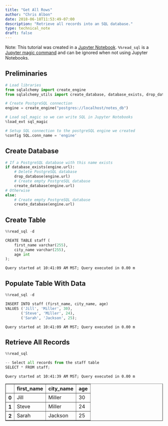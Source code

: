 ```yaml
---
title: "Get All Rows"
author: "Chris Albon"
date: 2018-06-18T11:53:49-07:00
description: "Retrieve all records into an SQL database."
type: technical_note
draft: false
---
```

Note: This tutorial was created in a [Jupyter Notebook](http://jupyter.org/). `%%read_sql` is a [Jupyter magic command](http://engineering.pivotal.io/post/introducing-sql-magic/) and can be ignored when not using Jupyter Notebooks.

## Preliminaries


```python
# Load libraries
from sqlalchemy import create_engine
from sqlalchemy_utils import create_database, database_exists, drop_database

# Create PostgreSQL connection
engine = create_engine("postgres://localhost/notes_db")

# Load sql_magic so we can write SQL in Jupyter Notebooks
%load_ext sql_magic

# Setup SQL connection to the postgreSQL engine we created
%config SQL.conn_name = 'engine'
```



## Create Database


```python
# If a PostgreSQL database with this name exists
if database_exists(engine.url):
    # Delete PostgreSQL database 
    drop_database(engine.url)
    # Create empty PostgreSQL database
    create_database(engine.url)
# Otherwise
else:
    # Create empty PostgreSQL database
    create_database(engine.url)
```

## Create Table


```python
%%read_sql -d

CREATE TABLE staff ( 
    first_name varchar(255), 
    city_name varchar(255),
    age int
);
```

    Query started at 10:41:09 AM MST; Query executed in 0.00 m

## Populate Table With Data


```python
%%read_sql -d 

INSERT INTO staff (first_name, city_name, age) 
VALUES ('Jill', 'Miller', 30),
       ('Steve', 'Miller', 24),
       ('Sarah', 'Jackson', 25);
```

    Query started at 10:41:09 AM MST; Query executed in 0.00 m

## Retrieve All Records


```python
%%read_sql

-- Select all records from the staff table
SELECT * FROM staff;
```

    Query started at 10:41:39 AM MST; Query executed in 0.00 m




<div>
<style scoped>
    .dataframe tbody tr th:only-of-type {
        vertical-align: middle;
    }

    .dataframe tbody tr th {
        vertical-align: top;
    }

    .dataframe thead th {
        text-align: right;
    }
</style>
<table border="1" class="dataframe">
  <thead>
    <tr style="text-align: right;">
      <th></th>
      <th>first_name</th>
      <th>city_name</th>
      <th>age</th>
    </tr>
  </thead>
  <tbody>
    <tr>
      <th>0</th>
      <td>Jill</td>
      <td>Miller</td>
      <td>30</td>
    </tr>
    <tr>
      <th>1</th>
      <td>Steve</td>
      <td>Miller</td>
      <td>24</td>
    </tr>
    <tr>
      <th>2</th>
      <td>Sarah</td>
      <td>Jackson</td>
      <td>25</td>
    </tr>
  </tbody>
</table>
</div>


